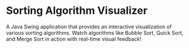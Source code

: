 # Sorting Algorithm Visualizer

A Java Swing application that provides an interactive visualization of various sorting algorithms. Watch algorithms like Bubble Sort, Quick Sort, and Merge Sort in action with real-time visual feedback!

